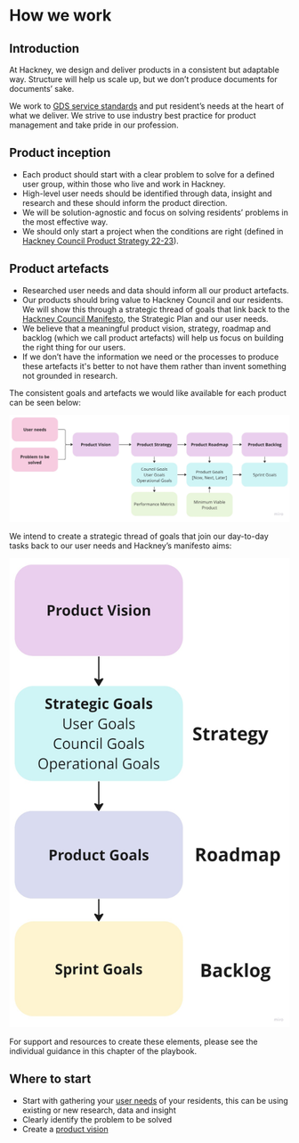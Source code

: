 # How we work
## Introduction

At Hackney, we design and deliver products in a consistent but adaptable way. Structure will help us scale up, but we don’t produce documents for documents’ sake.

We work to [GDS service standards](https://www.gov.uk/service-manual/service-standard) and put resident’s needs at the heart of what we deliver. We strive to use industry best practice for product management and take pride in our profession.

## Product inception

- Each product should start with a clear problem to solve for a defined user group, within those who live and work in Hackney.
- High-level user needs should be identified through data, insight and research and these should inform the product direction.
- We will be solution-agnostic and focus on solving residents’ problems in the most effective way.
- We should only start a project when the conditions are right (defined in [Hackney Council Product Strategy 22-23](../hackney-council-product-strategy)).

## Product artefacts

- Researched user needs and data should inform all our product artefacts.
- Our products should bring value to Hackney Council and our residents. We will show this through a strategic thread of goals that link back to the [Hackney Council Manifesto](https://www.hackney-labour.org.uk/hackney-labour-2022-26-manifesto/), the Strategic Plan and our user needs.
- We believe that a meaningful product vision, strategy, roadmap and backlog (which we call product artefacts) will help us focus on building the right thing for our users.
- If we don’t have the information we need or the processes to produce these artefacts it's better to not have them rather than invent something not grounded in research.

The consistent goals and artefacts we would like available for each product can be seen below:

![goals and artifacts](../images/where-to-start/1.png)

We intend to create a strategic thread of goals that join our day-to-day tasks back to our user needs and Hackney’s manifesto aims:

![strategic thread of goals](../images/where-to-start/2.png)

For support and resources to create these elements, please see the individual guidance in this chapter of the playbook.

## Where to start
- Start with gathering your [user needs](user-needs.md) of your residents, this can be using existing or new research, data and insight
- Clearly identify the problem to be solved
- Create a [product vision](product-vision.md)

